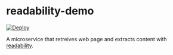 # readability-demo

[![Deploy](https://www.herokucdn.com/deploy/button.png)](https://heroku.com/deploy)

A microservice that retreives web page and
extracts content with [readability](https://github.com/kumabook/readability).
